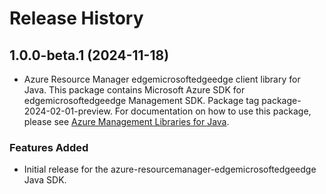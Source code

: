 # Release History

## 1.0.0-beta.1 (2024-11-18)

- Azure Resource Manager edgemicrosoftedgeedge client library for Java. This package contains Microsoft Azure SDK for edgemicrosoftedgeedge Management SDK.  Package tag package-2024-02-01-preview. For documentation on how to use this package, please see [Azure Management Libraries for Java](https://aka.ms/azsdk/java/mgmt).
### Features Added

- Initial release for the azure-resourcemanager-edgemicrosoftedgeedge Java SDK.
